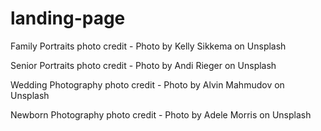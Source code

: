 # landing-page

Family Portraits photo credit -
Photo by Kelly Sikkema on Unsplash 

Senior Portraits photo credit - 
Photo by Andi Rieger on Unsplash

Wedding Photography photo credit - 
Photo by Alvin Mahmudov on Unsplash

Newborn Photography photo credit - 
Photo by Adele Morris on Unsplash